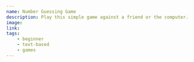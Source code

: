```yaml
---
name: Number Guessing Game
description: Play this simple game against a friend or the computer.
image:
link:
tags:
    - beginner
    - text-based
    - games
---
```

